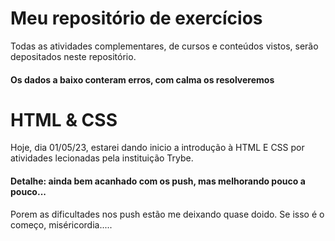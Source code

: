 # Meu repositório de exercícios

Todas as atividades complementares, de cursos e conteúdos vistos, serão depositados neste repositório.

#### Os dados a baixo conteram erros, com calma os resolveremos

# HTML & CSS

Hoje, dia 01/05/23, estarei dando inicio a introdução à HTML E CSS por atividades lecionadas pela instituição Trybe.

#### Detalhe: ainda bem acanhado com os push, mas melhorando pouco a pouco...

Porem as dificultades nos push estão me deixando quase doido. Se isso é o começo, miséricordia.....
